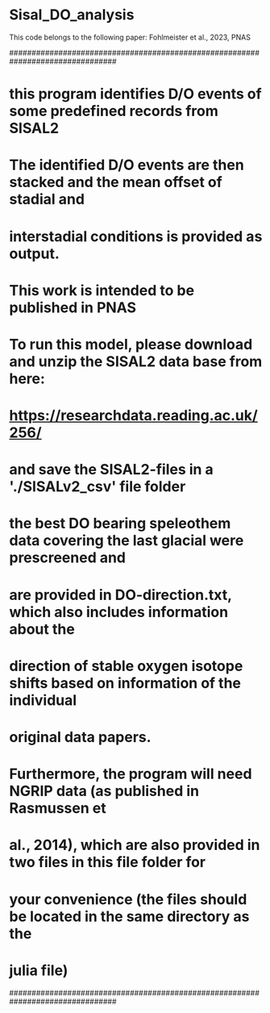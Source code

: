 # Sisal_DO_analysis
This code belongs to the following paper: Fohlmeister et al., 2023, PNAS

################################################################################
# this program identifies D/O events of some predefined records from SISAL2
# The identified D/O events are then stacked and the mean offset of stadial and
# interstadial conditions is provided as output.
#
# This work is intended to be published in PNAS
#
# To run this model, please download and unzip the SISAL2 data base from here:
# https://researchdata.reading.ac.uk/256/
# and save the SISAL2-files in a './SISALv2_csv' file folder 
# the best DO bearing speleothem data covering the last glacial were prescreened and 
# are provided in DO-direction.txt, which also includes information about the 
# direction of stable oxygen isotope shifts based on information of the individual
# original data papers.
#
# Furthermore, the program will need NGRIP data (as published in Rasmussen et 
# al., 2014), which are also provided in two files in this file folder for 
# your convenience (the files should be located in the same directory as the 
# julia file)
################################################################################
